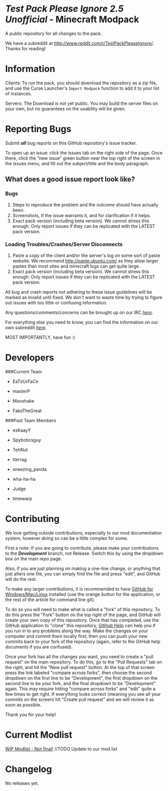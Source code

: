 _Test Pack Please Ignore 2.5 Unofficial_ - Minecraft Modpack
===============

A public repository for all changes to the pack.

We have a subreddit at http://www.reddit.com/r/TestPackPleaseIgnore/. Thanks for reading!

Information
===============

Clients: To run the pack, you should download the repository as a zip file, and use the Curse Launcher's `Import Modpack` function to add it to your list of instances.

Servers: The Download is not yet public. You may build the server files on your own, but no guarantees on the usability will be given.

Reporting Bugs
===============
Submit ___all___ bug reports on this GitHub repository's issue tracker.

To open up an issue: click the issues tab on the right side of the page. Once there, click the “new issue” green button near the top right of the screen in the issues menu, and fill out the subject/title and the body paragraph. 

What does a good issue report look like?
----------------------------------------

### Bugs
1. Steps to reproduce the problem and the outcome should have actually been.
2. Screenshots, if the issue warrants it, and for clarification if it helps.
3. Exact pack version (including beta version). We cannot stress this enough: Only report issues if they can be replicated with the LATEST pack version.

### Loading Troubles/Crashes/Server Disconnects
1. Paste a copy of the client and/or the server's log on some sort of paste website. We recommend http://paste.ubuntu.com/ as they allow larger pastes than most sites and minecraft logs can get quite large.
2. Exact pack version (including beta version). We cannot stress this enough: Only report issues if they can be replicated with the LATEST pack version.

All bug and crash reports not adhering to these issue guidelines will be marked as invalid until fixed. We don't want to waste time by trying to figure out issues with too little or confusing information.

Any questions/comments/concerns can be brought up on our IRC _[here](http://webchat.esper.net/?channels=TestPackPleaseIgnore&prompt=1/#btn)_. 

For everything else you need to know, you can find the information on our own subreddit _[here](http://www.reddit.com/r/testpackpleaseignore)_.

MOST IMPORTANTLY, have fun :)

Developers
===============

###Current Team

- EaTzUrFaCe

- masterP

- Mooshake

- FakoTheGreat

###Past Team Members

- esKaayY

- Spyboticsguy

- TehNut

- tterrag

- sneezing\_panda

- wha-ha-ha

- Judge

- timewarp

Contributing
===
We love getting outside contributions, especially to our mod documentation system, however doing so can be a little complex for some.

First a note: If you are going to contribute, please make your contributions to the ___Development___ branch, not Release. Switch this by using the dropdown box on the main repo page.

Also, if you are just planning on making a one-line change, or anything that just alters one file, you can simply find the file and press "edit", and GitHub will do the rest.

To make any larger contributions, it is recommended to have [GitHub for Windows/Mac/Linux](https://help.github.com/articles/set-up-git) installed (use the orange button for the application, or the rest of the article for command line git).

To do so you will need to make what is called a "fork" of this repository. To do this press the "Fork" button on the top right of the page, and GitHub will create your own copy of this repository. Once that has completed, use the GitHub application to "clone" this repository, [GitHub Help](http://help.github.com) can help you if you run in to any problems along the way. Make the changes on your computer and commit them locally first, then you can push your new commits back to your fork of the repository (again, refer to the GitHub help documents if you are confused).

Once your fork has all the changes you want, you need to create a "pull request" on the main repository. To do this, go to the "Pull Requests" tab on the right, and hit the "New pull request" button. At the top of that screen press the link labeled "compare across forks", then choose the second dropdown on the first line to be "Development", the first dropdown on the second line to be _your_ fork, and the final dropdown to be "Development" again. This may require hitting "compare across forks" and "edit" quite a few times to get right. If everything looks correct (meaning you see all your commits on the screen) hit "Create pull request" and we will review it as soon as possible. 

Thank you for your help!

Current Modlist
===============
[WIP Modlist - Not final!](https://github.com/TPPI-Dev/TestPackPleaseIgnore2/blob/Development/ModVersions.txt) //TODO Update to our mod list

Changelog
===============
No releases yet.
